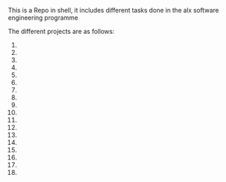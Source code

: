 This is a Repo in shell, it includes different tasks done in the alx software engineering programme

The different projects are as follows:

1)

2)

3)

4)

5)

6)

7)

8)

9)

10)

11)

12)

13)

14)

15)

16)

17)

18)
